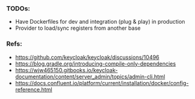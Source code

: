 ### TODOs:
- Have Dockerfiles for dev and integration (plug & play) in production
- Provider to load/sync registers from another base

### Refs:
- https://github.com/keycloak/keycloak/discussions/10496
- https://blog.gradle.org/introducing-compile-only-dependencies
- https://wjw465150.gitbooks.io/keycloak-documentation/content/server_admin/topics/admin-cli.html
- https://docs.confluent.io/platform/current/installation/docker/config-reference.html